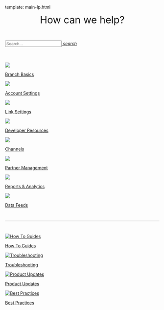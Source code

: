 template: main-lp.html
<center><p><font size="6">How can we help?</font></p></center>
<br/>
<br/>
<!-- ![image.full-width](img/pages/main-page/main-page.png) -->
<div class="main-page">
  <div class="search-bar">
    <div class="search-input">
      <a href="#dialog-search" id="main-page-search" title="Search">
        <input type="text" name="query" placeholder="Search..." autocapitalize="off" autocorrect="off" autocomplete="off" spellcheck="false" data-md-component="query" data-md-state="active">
        <i class="branch-header-search md-icon material-icons">search</i>
      </a>
    </div>
  </div>
  <br/>
  <br/>
  <br/>
  <!-- row 1 -->
  <div class="main-nav">
    <div class="nav-wrap">
      <a href="/pages/resources/basics-overview/">
        <img src="../img/pages/main-page/basics-dot.png"/>
        <p>Branch Basics</p>
      </a>
      <a href="/pages/dashboard/account-settings/">
        <img src="../img/pages/main-page/account-dot.png"/>
        <p>Account Settings</p>
      </a>
      <a href="/pages/links/branch-links-overview/">
        <img src="../img/pages/main-page/links-dot.png"/>
        <p>Link Settings</p>
      </a>
      <a href="/pages/resources/native-sdks-and-plugins/">
        <img src="../img/pages/main-page/sdk-dot.png"/>
        <p>Developer Resources</p>
      </a>
    </div>
    <div class="clearfix"></div>
    <div class="nav-wrap">
      <a href="/pages/resources/branch-channels">
        <img src="../img/pages/main-page/channel-dot.png"/>
        <p>Channels</p>
      </a>
      <a href="/pages/partner-management/branch-integrated-partners">
        <img src="../img/pages/main-page/partner-dot.png"/>
        <p>Partner Management</p>
      </a>
      <a href="/pages/dashboard/analytics-overview">
        <img src="../img/pages/main-page/reports-dot.png"/>
        <p>Reports & Analytics</p>
      </a>
      <a href="/pages/exports/data-feeds-overview">
        <img src="../img/pages/main-page/feeds-dot.png"/>
        <p>Data Feeds</p>
      </a>
    </div>
    <div class="clearfix"></div>
  </div>
  <!-- divider -->
  <hr style="border:0; background-color: #f0f0f0; height: 5px; margin: 40px 0;"/>
  <!-- bottom nav -->
  <div class="bottom-nav">
    <div class="nav-wrap">
      <a href="https://support.branch.io/support/solutions/folders/6000232535">
        <img src="../img/pages/main-page/how-to-dot.png" alt="How To Guides"/>
        <p>How To Guides</p>
      </a>
      <a href="https://support.branch.io/support/solutions/folders/6000232536">
        <img src="../img/pages/main-page/trouble-dot.png" alt="Troubleshooting"/>
        <p>Troubleshooting</p>
      </a>
      <a href="https://support.branch.io/support/solutions/folders/6000232748">
        <img src="../img/pages/main-page/updates-dot.png" alt="Product Updates"/>
        <p>Product Updates</p>
      </a>
      <a href="https://support.branch.io/support/solutions/folders/6000232721">
        <img src="../img/pages/main-page/best-dot.png" alt="Best Practices"/>
        <p>Best Practices</p>
      </a>
    </div>
  </div>
  <div class="clearfix"></div>
  <!--/bottom-nav-->
</div>
